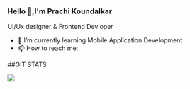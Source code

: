 ### Hello 👋,I'm Prachi Koundalkar

UI/Ux designer & Frontend Devloper


- 🌱 I’m currently learning Mobile Application Development
- 📫 How to reach me: 



##GIT STATS

<img src="https://github-readme-stats.vercel.app/api?username=Prachi-creater&&show_icons=true&title_color=ffffff&text_color=daf7dc&bg_color=151515&icon_color=bb2acf">
